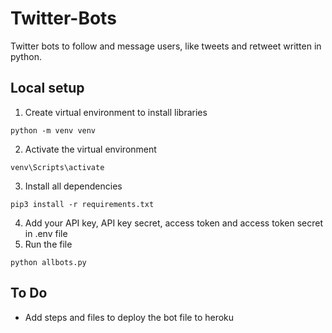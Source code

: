 # Twitter-Bots
Twitter bots to follow and message users, like tweets and retweet written in python.

## Local setup
1. Create virtual environment to install libraries
```
python -m venv venv
```
2. Activate the virtual environment
```
venv\Scripts\activate
```
3. Install all dependencies
```
pip3 install -r requirements.txt
```
4. Add your API key, API key secret, access token and access token secret in .env file
5. Run the file
```
python allbots.py
```

## To Do
+ Add steps and files to deploy the bot file to heroku
